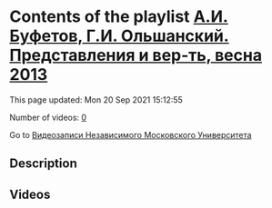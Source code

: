 # Contents of the playlist [А.И. Буфетов, Г.И. Ольшанский. Представления и вер-ть, весна 2013](https://www.youtube.com/playlist?list=PLp9ABVh6_x4HWBoHqmKXltYwGckLYMGSJ)

This page updated: Mon 20 Sep 2021 15:12:55

Number of videos: [0](#videos)

Go to [Видеозаписи Независимого Московского Университета](../README.md)

## Description



## Videos

